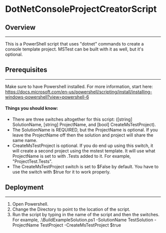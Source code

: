 # DotNetConsoleProjectCreatorScript

## Overview
* * *
This is a PowerShell script that uses "dotnet" commands to create a console template project. MSTest can be built with it as well, but it's optional.

## Prerequisites
* * *

Make sure to have Powershell installed. For more information, start here: https://docs.microsoft.com/en-us/powershell/scripting/install/installing-windows-powershell?view=powershell-6

#### Things you should know:

- There are three switches altogether for this script: ([string] SolutionName, [string] ProjectName, and [bool] CreateMsTestProject).
- The SolutionName is REQUIRED, but the ProjectName is optional. If you leave the ProjectName off then the solution and project will share the same name.
- CreateMsTestProject is optional. If you do end up using this switch, it will create a second project using the mstest template. It will use what ProjectName is set to with .Tests added to it. For example, "ProjectTest.Tests".
- The CreateMsTestProject switch is set to $False by default. You have to use the switch with $true for it to work properly.

## Deployment
* * *

1. Open Powershell.
2. Change the Directory to point to the location of the script.
3. Run the script by typing in the name of the script and then the switches.
  For example, .\BuildExampleSolution.ps1 -SolutionName TestSolution -ProjectName TestProject -CreateMsTestProject $true
 

